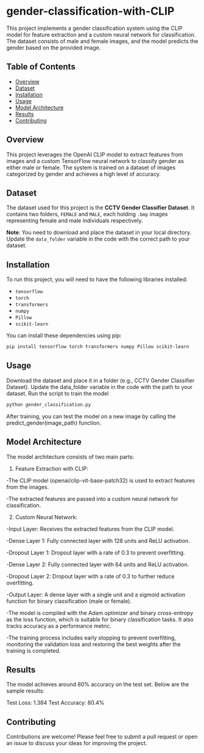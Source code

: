 # gender-classification-with-CLIP

This project implements a gender classification system using the CLIP model for feature extraction and a custom neural network for classification. The dataset consists of male and female images, and the model predicts the gender based on the provided image.

## Table of Contents
- [Overview](#overview)
- [Dataset](#dataset)
- [Installation](#installation)
- [Usage](#usage)
- [Model Architecture](#model-architecture)
- [Results](#results)
- [Contributing](#contributing)


## Overview
This project leverages the OpenAI CLIP model to extract features from images and a custom TensorFlow neural network to classify gender as either male or female. The system is trained on a dataset of images categorized by gender and achieves a high level of accuracy.

## Dataset
The dataset used for this project is the **CCTV Gender Classifier Dataset**. It contains two folders, `FEMALE` and `MALE`, each holding `.bmp` images representing female and male individuals respectively.

**Note**: You need to download and place the dataset in your local directory. Update the `data_folder` variable in the code with the correct path to your dataset.

## Installation
To run this project, you will need to have the following libraries installed:

- `tensorflow`
- `torch`
- `transformers`
- `numpy`
- `Pillow`
- `scikit-learn`

You can install these dependencies using pip:

```bash
pip install tensorflow torch transformers numpy Pillow scikit-learn
```


## Usage
Download the dataset and place it in a folder (e.g., CCTV Gender Classifier Dataset).
Update the data_folder variable in the code with the path to your dataset.
Run the script to train the model
```bash
python gender_classification.py
```
After training, you can test the model on a new image by calling the predict_gender(image_path) function.

## Model Architecture
The model architecture consists of two main parts:

1. Feature Extraction with CLIP:

-The CLIP model (openai/clip-vit-base-patch32) is used to extract features from the images. 

-The extracted features are passed into a custom neural network for classification.

2. Custom Neural Network:

-Input Layer: Receives the extracted features from the CLIP model.

-Dense Layer 1: Fully connected layer with 128 units and ReLU activation.

-Dropout Layer 1: Dropout layer with a rate of 0.3 to prevent overfitting.

-Dense Layer 2: Fully connected layer with 64 units and ReLU activation.

-Dropout Layer 2: Dropout layer with a rate of 0.3 to further reduce overfitting.

-Output Layer: A dense layer with a single unit and a sigmoid activation function for binary classification (male or female).

-The model is compiled with the Adam optimizer and binary cross-entropy as the loss function, which is suitable for binary classification tasks. It also tracks accuracy as a performance metric.

-The training process includes early stopping to prevent overfitting, monitoring the validation loss and restoring the best weights after the training is completed.

## Results
The model achieves around 80% accuracy on the test set. Below are the sample results:

Test Loss: 1.384
Test Accuracy: 80.4%

## Contributing
Contributions are welcome! Please feel free to submit a pull request or open an issue to discuss your ideas for improving the project.

